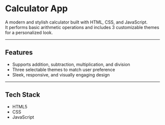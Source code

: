 # Calculator App

A modern and stylish calculator built with HTML, CSS, and JavaScript.  
It performs basic arithmetic operations and includes 3 customizable themes for a personalized look.

---

## Features

- Supports addition, subtraction, multiplication, and division  
- Three selectable themes to match user preference  
- Sleek, responsive, and visually engaging design  

---

## Tech Stack
- HTML5 
- CSS
- JavaScript  
